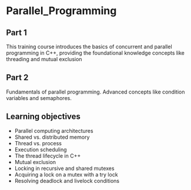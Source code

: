 # Parallel_Programming
## Part 1
This training course introduces the basics of concurrent and parallel programming in C++, providing the foundational knowledge concepts like threading and mutual exclusion

## Part 2
Fundamentals of parallel programming. Advanced concepts like condition variables and semaphores.

## Learning objectives
- Parallel computing architectures
- Shared vs. distributed memory
- Thread vs. process
- Execution scheduling
- The thread lifecycle in C++
- Mutual exclusion
- Locking in recursive and shared mutexes
- Acquiring a lock on a mutex with a try lock
- Resolving deadlock and livelock conditions

